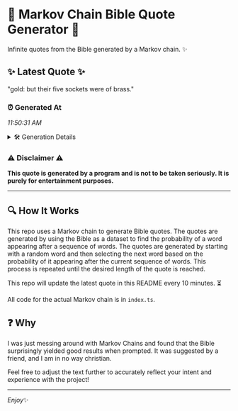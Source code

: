 # 📖 Markov Chain Bible Quote Generator 📖

Infinite quotes from the Bible generated by a Markov chain. ✨

## ✨ Latest Quote ✨
"gold: but their five sockets were of brass."

### ⏰ Generated At
*11:50:31 AM*

<details>
    <summary>🛠️ Generation Details</summary>
    <p>
        <strong>🌱 Seed:</strong> gold:<br>
        <strong>🔄 Iterations:</strong> 7<br>
        <strong>📜 Context History:</strong><br>[ gold: ]: but<br>[ gold:, but ]: their<br>[ gold:, but, their ]: five<br>[ gold:, but, their, five ]: sockets<br>[ gold:, but, their, five, sockets ]: were<br>[ gold:, but, their, five, sockets, were ]: of<br>[ but, their, five, sockets, were, of ]: brass.<br>
    </p>
</details>

### ⚠️ Disclaimer ⚠️
**This quote is generated by a program and is not to be taken seriously. It is purely for entertainment purposes.**

---

## 🔍 How It Works

This repo uses a Markov chain to generate Bible quotes. The quotes are generated by using the Bible as a dataset to find the probability of a word appearing after a sequence of words. The quotes are generated by starting with a random word and then selecting the next word based on the probability of it appearing after the current sequence of words. This process is repeated until the desired length of the quote is reached.

This repo will update the latest quote in this README every 10 minutes. ⏳

All code for the actual Markov chain is in `index.ts`.

## ❓ Why

I was just messing around with Markov Chains and found that the Bible surprisingly yielded good results when prompted. 
It was suggested by a friend, and I am in no way christian.

Feel free to adjust the text further to accurately reflect your intent and experience with the project!

---

*Enjoy*✨
